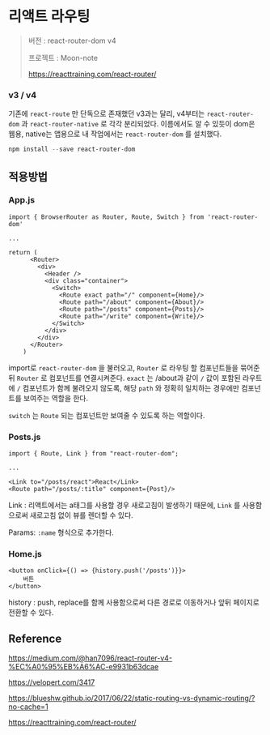 # 리액트 라우팅

>  버전 : react-router-dom v4
>
> 프로젝트 : Moon-note
>
> https://reacttraining.com/react-router/



### v3 / v4

기존에 ```react-route``` 만 단독으로 존재했던 v3과는 달리, v4부터는 ```react-router-dom``` 과 ```react-router-native``` 로 각각 분리되었다. 이름에서도 알 수 있듯이 dom은 웹용, native는 앱용으로 내 작업에서는  ```react-router-dom``` 를 설치했다. 

```powershell
npm install --save react-router-dom
```



## 적용방법

### App.js

```react
import { BrowserRouter as Router, Route, Switch } from 'react-router-dom'

...

return (
      <Router>
        <div>
          <Header />
          <div class="container">
            <Switch>
              <Route exact path="/" component={Home}/>
              <Route path="/about" component={About}/>
              <Route path="/posts" component={Posts}/>
              <Route path="/write" component={Write}/>
            </Switch>
          </div>
        </div>
      </Router>
    )
```

import로 ```react-router-dom``` 을 불러오고, ```Router``` 로 라우팅 할 컴포넌트들을 묶어준 뒤 ```Router``` 로 컴포넌트를 연결시켜준다.  ```exact``` 는 /about과 같이 ```/``` 값이 포함된 라우트에 ```/``` 컴포넌트가 함께 불려오지 않도록, 해당 ```path``` 와 정확히 일치하는 경우에만 컴포넌트를 보여주는 역할을 한다.

```switch``` 는 ```Route``` 되는 컴포넌트만 보여줄 수 있도록 하는 역할이다.



### Posts.js

```react
import { Route, Link } from "react-router-dom";

...

<Link to="/posts/react">React</Link>
<Route path="/posts/:title" component={Post}/>
```

Link : 리액트에서는 a태그를 사용할 경우 새로고침이 발생하기 때문에, ```Link``` 를 사용함으로써 새로고침 없이 뷰를 렌더할 수 있다.

Params:  ```:name``` 형식으로 추가한다.



### Home.js

```react
<button onClick={() => {history.push('/posts')}}>
    버튼
</button>
```

history : push, replace를 함께 사용함으로써 다른 경로로 이동하거나 앞뒤 페이지로 전환할 수 있다.



### 

## Reference

https://medium.com/@han7096/react-router-v4-%EC%A0%95%EB%A6%AC-e9931b63dcae

https://velopert.com/3417

https://blueshw.github.io/2017/06/22/static-routing-vs-dynamic-routing/?no-cache=1

https://reacttraining.com/react-router/